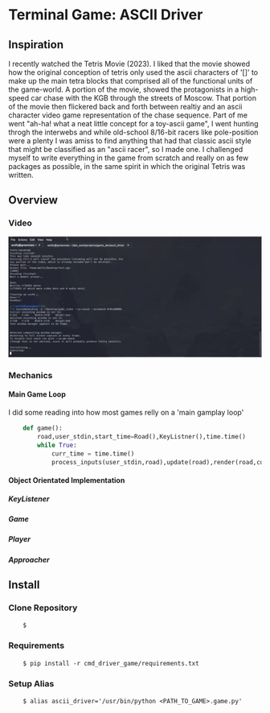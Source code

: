 # Terminal Game: ASCII Driver

## Inspiration
I recently watched the Tetris Movie (2023). I liked that the movie showed how the original conception of tetris 
only used the ascii characters of '[]' to make up the main tetra blocks that comprised all of the functional units of the game-world. A portion of the movie, showed the protagonists 
in a high-speed car chase with the KGB through the streets of Moscow. That portion of the movie then flickered back and forth between realtiy 
and an ascii character video game representation of the chase sequence. Part of me went "ah-ha! what a neat little concept for a toy-ascii game", I went hunting throgh the interwebs and while 
old-school 8/16-bit racers  like pole-position were a plenty I was amiss to find anything that had that classic ascii style that might be classified as an "ascii racer", so I made one. I challenged myself 
to write everything in the game from scratch and really on as few packages as possible, in the same spirit in which the original Tetris was written.

## Overview
### Video
![](https://github.com/lukaselsrode/projects/blob/main/game_dev/ascii_driver/misc/game_video.gif)
### Mechanics
#### Main Game Loop
I did some reading into how most games relly on a 'main gamplay loop'
```python
    def game():
        road,user_stdin,start_time=Road(),KeyListner(),time.time()
        while True:
            curr_time = time.time()
            process_inputs(user_stdin,road),update(road),render(road,curr_time,start_time)            
```
#### Object Orientated Implementation
##### KeyListener
##### Game
##### Player
##### Approacher

## Install
### Clone Repository
```shell
    $  
```
### Requirements
```shell
    $ pip install -r cmd_driver_game/requirements.txt 
```
### Setup Alias 
```shell
    $ alias ascii_driver='/usr/bin/python <PATH_TO_GAME>.game.py'
```

